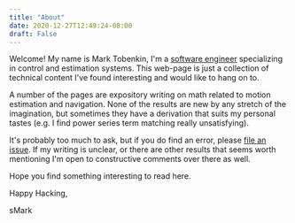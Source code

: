 ```yaml
---
title: "About"
date: 2020-12-27T12:49:24-08:00
draft: False
---
```

Welcome!  My name is Mark Tobenkin, I'm a [software engineer](https://www.linkedin.com/in/mark-tobenkin-131416130/) specializing
in control and estimation systems.  This web-page is just a collection
of technical content I've found interesting and would like to hang on to.

A number of the pages are expository writing on math related to motion
estimation and navigation.  None of the results are new by any stretch
of the imagination, but sometimes they have a derivation that suits
my personal tastes (e.g. I find power series term matching really unsatisfying).

It's probably too much to ask, but if you do find an error, please [file an issue](https://github.com/mmt/smark-notes/issues).  If my writing is unclear, or there are other results that seems worth mentioning I'm open to constructive comments over there as well.

Hope you find something interesting to read here.

Happy Hacking,

sMark
